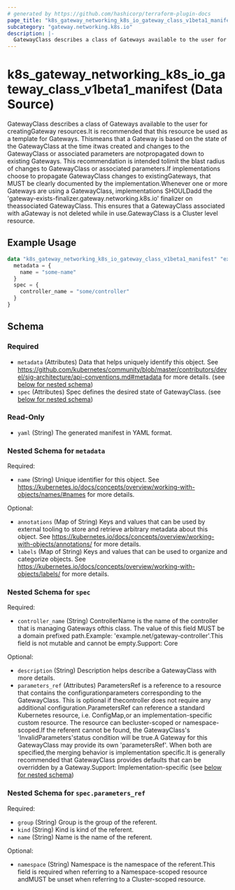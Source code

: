 ```yaml
---
# generated by https://github.com/hashicorp/terraform-plugin-docs
page_title: "k8s_gateway_networking_k8s_io_gateway_class_v1beta1_manifest Data Source - terraform-provider-k8s"
subcategory: "gateway.networking.k8s.io"
description: |-
  GatewayClass describes a class of Gateways available to the user for creatingGateway resources.It is recommended that this resource be used as a template for Gateways. Thismeans that a Gateway is based on the state of the GatewayClass at the time itwas created and changes to the GatewayClass or associated parameters are notpropagated down to existing Gateways. This recommendation is intended tolimit the blast radius of changes to GatewayClass or associated parameters.If implementations choose to propagate GatewayClass changes to existingGateways, that MUST be clearly documented by the implementation.Whenever one or more Gateways are using a GatewayClass, implementations SHOULDadd the 'gateway-exists-finalizer.gateway.networking.k8s.io' finalizer on theassociated GatewayClass. This ensures that a GatewayClass associated with aGateway is not deleted while in use.GatewayClass is a Cluster level resource.
---
```


# k8s_gateway_networking_k8s_io_gateway_class_v1beta1_manifest (Data Source)

GatewayClass describes a class of Gateways available to the user for creatingGateway resources.It is recommended that this resource be used as a template for Gateways. Thismeans that a Gateway is based on the state of the GatewayClass at the time itwas created and changes to the GatewayClass or associated parameters are notpropagated down to existing Gateways. This recommendation is intended tolimit the blast radius of changes to GatewayClass or associated parameters.If implementations choose to propagate GatewayClass changes to existingGateways, that MUST be clearly documented by the implementation.Whenever one or more Gateways are using a GatewayClass, implementations SHOULDadd the 'gateway-exists-finalizer.gateway.networking.k8s.io' finalizer on theassociated GatewayClass. This ensures that a GatewayClass associated with aGateway is not deleted while in use.GatewayClass is a Cluster level resource.

## Example Usage

```terraform
data "k8s_gateway_networking_k8s_io_gateway_class_v1beta1_manifest" "example" {
  metadata = {
    name = "some-name"
  }
  spec = {
    controller_name = "some/controller"
  }
}
```

<!-- schema generated by tfplugindocs -->
## Schema

### Required

- `metadata` (Attributes) Data that helps uniquely identify this object. See https://github.com/kubernetes/community/blob/master/contributors/devel/sig-architecture/api-conventions.md#metadata for more details. (see [below for nested schema](#nestedatt--metadata))
- `spec` (Attributes) Spec defines the desired state of GatewayClass. (see [below for nested schema](#nestedatt--spec))

### Read-Only

- `yaml` (String) The generated manifest in YAML format.

<a id="nestedatt--metadata"></a>
### Nested Schema for `metadata`

Required:

- `name` (String) Unique identifier for this object. See https://kubernetes.io/docs/concepts/overview/working-with-objects/names/#names for more details.

Optional:

- `annotations` (Map of String) Keys and values that can be used by external tooling to store and retrieve arbitrary metadata about this object. See https://kubernetes.io/docs/concepts/overview/working-with-objects/annotations/ for more details.
- `labels` (Map of String) Keys and values that can be used to organize and categorize objects. See https://kubernetes.io/docs/concepts/overview/working-with-objects/labels/ for more details.


<a id="nestedatt--spec"></a>
### Nested Schema for `spec`

Required:

- `controller_name` (String) ControllerName is the name of the controller that is managing Gateways ofthis class. The value of this field MUST be a domain prefixed path.Example: 'example.net/gateway-controller'.This field is not mutable and cannot be empty.Support: Core

Optional:

- `description` (String) Description helps describe a GatewayClass with more details.
- `parameters_ref` (Attributes) ParametersRef is a reference to a resource that contains the configurationparameters corresponding to the GatewayClass. This is optional if thecontroller does not require any additional configuration.ParametersRef can reference a standard Kubernetes resource, i.e. ConfigMap,or an implementation-specific custom resource. The resource can becluster-scoped or namespace-scoped.If the referent cannot be found, the GatewayClass's 'InvalidParameters'status condition will be true.A Gateway for this GatewayClass may provide its own 'parametersRef'. When both are specified,the merging behavior is implementation specific.It is generally recommended that GatewayClass provides defaults that can be overridden by a Gateway.Support: Implementation-specific (see [below for nested schema](#nestedatt--spec--parameters_ref))

<a id="nestedatt--spec--parameters_ref"></a>
### Nested Schema for `spec.parameters_ref`

Required:

- `group` (String) Group is the group of the referent.
- `kind` (String) Kind is kind of the referent.
- `name` (String) Name is the name of the referent.

Optional:

- `namespace` (String) Namespace is the namespace of the referent.This field is required when referring to a Namespace-scoped resource andMUST be unset when referring to a Cluster-scoped resource.
